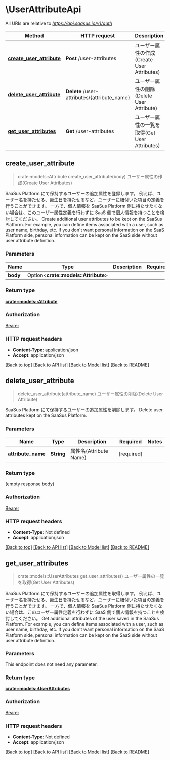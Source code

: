 # \UserAttributeApi

All URIs are relative to *https://api.saasus.io/v1/auth*

Method | HTTP request | Description
------------- | ------------- | -------------
[**create_user_attribute**](UserAttributeApi.md#create_user_attribute) | **Post** /user-attributes | ユーザー属性の作成(Create User Attributes)
[**delete_user_attribute**](UserAttributeApi.md#delete_user_attribute) | **Delete** /user-attributes/{attribute_name} | ユーザー属性の削除(Delete User Attribute)
[**get_user_attributes**](UserAttributeApi.md#get_user_attributes) | **Get** /user-attributes | ユーザー属性の一覧を取得(Get User Attributes)



## create_user_attribute

> crate::models::Attribute create_user_attribute(body)
ユーザー属性の作成(Create User Attributes)

SaaSus Platform にて保持するユーザーの追加属性を登録します。 例えば、ユーザー名を持たせる、誕生日を持たせるなど、ユーザーに紐付いた項目の定義を行うことができます。 一方で、個人情報を SaaSus Platform 側に持たせたくない場合は、このユーザー属性定義を行わずに SaaS 側で個人情報を持つことを検討してください。  Create additional user attributes to be kept on the SaaSus Platform. For example, you can define items associated with a user, such as user name, birthday, etc. If you don't want personal information on the SaaS Platform side, personal information can be kept on the SaaS side without user attribute definition. 

### Parameters


Name | Type | Description  | Required | Notes
------------- | ------------- | ------------- | ------------- | -------------
**body** | Option<**crate::models::Attribute**> |  |  |

### Return type

[**crate::models::Attribute**](Attribute.md)

### Authorization

[Bearer](../README.md#Bearer)

### HTTP request headers

- **Content-Type**: application/json
- **Accept**: application/json

[[Back to top]](#) [[Back to API list]](../README.md#documentation-for-api-endpoints) [[Back to Model list]](../README.md#documentation-for-models) [[Back to README]](../README.md)


## delete_user_attribute

> delete_user_attribute(attribute_name)
ユーザー属性の削除(Delete User Attribute)

SaaSus Platform にて保持するユーザーの追加属性を削除します。  Delete user attributes kept on the SaaSus Platform. 

### Parameters


Name | Type | Description  | Required | Notes
------------- | ------------- | ------------- | ------------- | -------------
**attribute_name** | **String** | 属性名(Attribute Name) | [required] |

### Return type

 (empty response body)

### Authorization

[Bearer](../README.md#Bearer)

### HTTP request headers

- **Content-Type**: Not defined
- **Accept**: application/json

[[Back to top]](#) [[Back to API list]](../README.md#documentation-for-api-endpoints) [[Back to Model list]](../README.md#documentation-for-models) [[Back to README]](../README.md)


## get_user_attributes

> crate::models::UserAttributes get_user_attributes()
ユーザー属性の一覧を取得(Get User Attributes)

SaaSus Platform にて保持するユーザーの追加属性を取得します。 例えば、ユーザー名を持たせる、誕生日を持たせるなど、ユーザーに紐付いた項目の定義を行うことができます。 一方で、個人情報を SaaSus Platform 側に持たせたくない場合は、このユーザー属性定義を行わずに SaaS 側で個人情報を持つことを検討してください。  Get additional attributes of the user saved in the SaaSus Platform. For example, you can define items associated with a user, such as user name, birthday, etc. If you don't want personal information on the SaaS Platform side, personal information can be kept on the SaaS side without user attribute definition. 

### Parameters

This endpoint does not need any parameter.

### Return type

[**crate::models::UserAttributes**](UserAttributes.md)

### Authorization

[Bearer](../README.md#Bearer)

### HTTP request headers

- **Content-Type**: Not defined
- **Accept**: application/json

[[Back to top]](#) [[Back to API list]](../README.md#documentation-for-api-endpoints) [[Back to Model list]](../README.md#documentation-for-models) [[Back to README]](../README.md)

